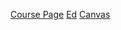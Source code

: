 [Course Page](https://www.cs.utexas.edu/~scottm/cs314/)
[Ed](https://edstem.org/us/courses/42245/)
[Canvas](https://utexas.instructure.com/courses/1375407)
